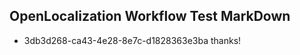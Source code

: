 ## OpenLocalization Workflow Test MarkDown
* 3db3d268-ca43-4e28-8e7c-d1828363e3ba thanks!

<!--HONumber=Sep16_HO1-->


